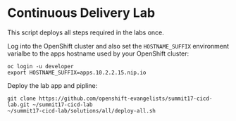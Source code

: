 Continuous Delivery Lab
===
This script deploys all steps required in the labs once.

Log into the OpenShift cluster and also set the ```HOSTNAME_SUFFIX``` environment varialbe to the apps hostname used by your OpenShift cluster:
```
oc login -u developer
export HOSTNAME_SUFFIX=apps.10.2.2.15.nip.io
```

Deploy the lab app and pipline:
```
git clone https://github.com/openshift-evangelists/summit17-cicd-lab.git ~/summit17-cicd-lab
~/summit17-cicd-lab/solutions/all/deploy-all.sh
```